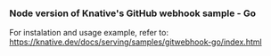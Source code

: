 ### Node version of Knative's GitHub webhook sample - Go

For instalation and usage example, refer to: https://knative.dev/docs/serving/samples/gitwebhook-go/index.html